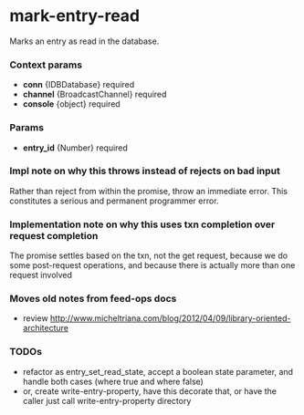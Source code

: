 # mark-entry-read
Marks an entry as read in the database.

### Context params
* **conn** {IDBDatabase} required
* **channel** {BroadcastChannel} required
* **console** {object} required

### Params
* **entry_id** {Number} required

### Impl note on why this throws instead of rejects on bad input
Rather than reject from within the promise, throw an immediate error. This constitutes a serious and permanent programmer error.

### Implementation note on why this uses txn completion over request completion
The promise settles based on the txn, not the get request, because we do some post-request operations, and because there is actually more than one request involved

### Moves old notes from feed-ops docs
* review http://www.micheltriana.com/blog/2012/04/09/library-oriented-architecture

### TODOs
* refactor as entry_set_read_state, accept a boolean state parameter, and handle both cases (where true and where false)
* or, create write-entry-property, have this decorate that, or have the caller just call write-entry-property directory
